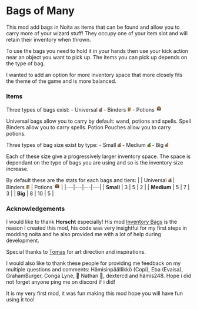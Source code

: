 # Bags of Many

This mod add bags in Noita as items that can be found and allow you to carry more of your wizard stuff! They occupy one of your item slot and will retain their inventory when thrown.

To use the bags you need to hold it in your hands then use your kick action near an object you want to pick up. The items you can pick up depends on the type of bag.

I wanted to add an option for more inventory space that more closely fits the theme of the game and is more balanced.

### Items

Three types of bags exist:
    - Universal <img src="files/ui_gfx/bag_universal_small.png">
    - Binders <img src="files/ui_gfx/bag_spells_small.png">
    - Potions <img src="files/ui_gfx/bag_potions_small.png">

Universal bags allow you to carry by default: wand, potions and spells.
Spell Binders allow you to carry spells.
Potion Pouches allow you to carry potions.

Three types of bag size exist by type:
    - Small <img src="files/ui_gfx/bag_universal_small.png">
    - Medium <img src="files/ui_gfx/bag_universal_medium.png">
    - Big <img src="files/ui_gfx/bag_universal_big.png">

Each of these size give a progressively larger inventory space. The space is dependant on the type of bags you are using and so is the inventory size increase.

By default these are the stats for each bags and tiers:
|   |  Universal <img src="files/ui_gfx/bag_universal_small.png"> | Binders <img src="files/ui_gfx/bag_spells_small.png"> | Potions <img style="top:10px" src="files/ui_gfx/bag_potions_small.png"> |
|---|---|---|---|
| **Small** | 3 | 5 | 2 |
| **Medium** | 5 |  7 | 3 |
| **Big** | 8 | 10 | 5 |

### Acknowledgements

I would like to thank **Horscht** especially! His mod [Inventory Bags](https://modworkshop.net/mod/32437) is the reason I created this mod, his code was very insightful for my first steps in modding noita and he also provided me with a lot of help during development.

Special thanks to [Tomas](https://github.com/T-Clark-D) for art direction and inspirations.

I would also like to thank these people for providing me feedback on my multiple questions and comments: HämisinpääIIikkö (Copi), Eba (Evaisa), GrahamBurger, Conga Lyne, 🐌 Nathan 🐢, dextercd and hämis248. Hope i did not forget anyone ping me on discord if i did!

It is my very first mod, it was fun making this mod hope you will have fun using it too!
